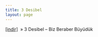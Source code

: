 ```yaml
---
title: 3 Desibel
layout: page
---
```


<a href="https://cloud.mail.ru/public/e3334088472e/3%20Desibel%20-%20Biz%20Beraber%20B%C3%BCy%C3%BCd%C3%BCk" target="_blank">[indir]</a>  »  3 Desibel &#8211; Biz Beraber Büyüdük
